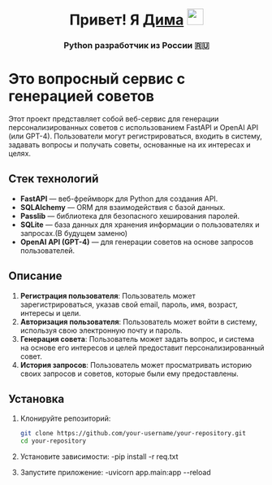 <h1 align="center">Привет! Я <a href="https://github.com/sunnylucifer66" target="_blank">Дима</a>
<img src="https://github.com/blackcater/blackcater/raw/main/images/Hi.gif" height="32"/></h1>
<h3 align="center">Python разработчик из России 🇷🇺</h3>

# Это вопросный сервис с генерацией советов

Этот проект представляет собой веб-сервис для генерации персонализированных советов с использованием FastAPI и OpenAI API (или GPT-4). Пользователи могут регистрироваться, входить в систему, задавать вопросы и получать советы, основанные на их интересах и целях.

## Стек технологий

- **FastAPI** — веб-фреймворк для Python для создания API.
- **SQLAlchemy** — ORM для взаимодействия с базой данных.
- **Passlib** — библиотека для безопасного хеширования паролей.
- **SQLite** — база данных для хранения информации о пользователях и запросах.(В будущем заменю)
- **OpenAI API (GPT-4)** — для генерации советов на основе запросов пользователей.

## Описание

1. **Регистрация пользователя**: Пользователь может зарегистрироваться, указав свой email, пароль, имя, возраст, интересы и цели.
2. **Авторизация пользователя**: Пользователь может войти в систему, используя свою электронную почту и пароль.
3. **Генерация совета**: Пользователь может задать вопрос, и система на основе его интересов и целей предоставит персонализированный совет.
4. **История запросов**: Пользователь может просматривать историю своих запросов и советов, которые были ему предоставлены.

## Установка

1. Клонируйте репозиторий:
   ```bash
   git clone https://github.com/your-username/your-repository.git
   cd your-repository
2. Установите зависимости:
   -pip install -r req.txt

3. Запустите приложение:
   -uvicorn app.main:app --reload


